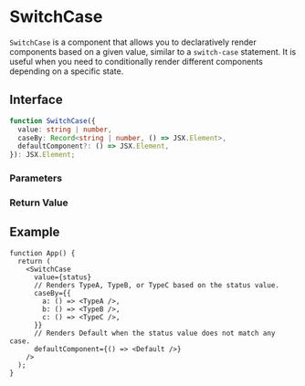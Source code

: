 # SwitchCase

`SwitchCase` is a component that allows you to declaratively render components based on a given value, similar to a `switch-case` statement. It is useful when you need to conditionally render different components depending on a specific state.

## Interface
```ts
function SwitchCase({
  value: string | number,
  caseBy: Record<string | number, () => JSX.Element>,
  defaultComponent?: () => JSX.Element,
}): JSX.Element;

```

### Parameters

<Interface
  required
  name="value"
  type="string | number"
  description="The value to compare against. The component associated with the matching key in <code>caseBy</code> will be rendered."
/>

<Interface
  required
  name="caseBy"
  type="Record<string | number, () => JSX.Element>"
  description="An object that maps values to components to render. The keys represent possible values, and the values are functions returning the corresponding components."
/>

<Interface
  required
  name="defaultComponent"
  type="() => JSX.Element"
  description="The component to render if <code>value</code> does not match any key in <code>caseBy</code>."
/>

### Return Value

<Interface
  name=""
  type="JSX.Element"
  description="React component that conditionally renders based on cases."
/>


## Example

```tsx
function App() {
  return (
    <SwitchCase
      value={status}
      // Renders TypeA, TypeB, or TypeC based on the status value.
      caseBy={{
        a: () => <TypeA />,
        b: () => <TypeB />,
        c: () => <TypeC />,
      }}
      // Renders Default when the status value does not match any case.
      defaultComponent={() => <Default />}
    />
  );
}
```
  